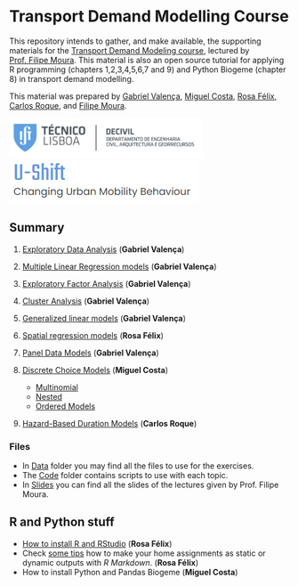 Transport Demand Modelling Course
================

This repository intends to gather, and make available, the supporting
materials for the [Transport Demand Modeling
course](https://fenix.tecnico.ulisboa.pt/disciplinas/MPTra/2020-2021/1-semestre/materiais-de-apoio),
lectured by [Prof. Filipe
Moura](https://ushift.tecnico.ulisboa.pt/team-filipe-moura/). This
material is also an open source tutorial for applying R programming
(chapters 1,2,3,4,5,6,7 and 9) and Python Biogeme (chapter 8) in
transport demand modelling.

This material was prepared by [Gabriel
Valença](https://ushift.tecnico.ulisboa.pt/team-gabriel-valenca/),
[Miguel Costa](https://ushift.tecnico.ulisboa.pt/team-miguel-costa/),
[Rosa Félix](https://ushift.tecnico.ulisboa.pt/team-rosa-felix/),
[Carlos Roque](https://ushift.tecnico.ulisboa.pt/team-carlos-roque/),
and [Filipe
Moura](https://ushift.tecnico.ulisboa.pt/team-filipe-moura/).

![](README_files/ist.PNG) ![](README_files/ushift.PNG)

## Summary

1.  [Exploratory Data Analysis](1-ExploratoryDataAnalysis.md) (**Gabriel
    Valença**)

2.  [Multiple Linear Regression models](2-MultipleLinearRegression.md)
    (**Gabriel Valença**)

3.  [Exploratory Factor Analysis](3-FactorAnalysis.md) (**Gabriel
    Valença**)

4.  [Cluster Analysis](4-ClusterAnalysis.md) (**Gabriel Valença**)

5.  [Generalized linear models](5-GeneralizedLinearModels.md) (**Gabriel
    Valença**)

6.  [Spatial regression models](6-SpatialModels.md) (**Rosa Félix**)

7.  [Panel Data Models](7-PanelModels.md) (**Gabriel Valença**)

8.  [Discrete Choice Models](8-DiscreteChoiceModels/) (**Miguel Costa**)

    -   [Multinomial](8-DiscreteChoiceModels/8.1-MultinomialLogitAndProbitModels/)
    -   [Nested](8-DiscreteChoiceModels/8.2-NestedLogitModels/)
    -   [Ordered Models](8-DiscreteChoiceModels/8.3-OrderedLogitModels/)

9.  [Hazard-Based Duration Models](9-HazardBasedModels.md) (**Carlos
    Roque**)

### Files

-   In [Data](Data/) folder you may find all the files to use for the
    exercises.  
-   The [Code](Code/) folder contains scripts to use with each topic.
-   In [Slides](Slides/Slides.md) you can find all the slides of the
    lectures given by Prof. Filipe Moura.

## R and Python stuff

-   [How to install R and RStudio](0-InstallR.md) (**Rosa Félix**)
-   Check [some tips](RMarkdownReports.md) how to make your home
    assignments as static or dynamic outputs with *R Markdown*. (**Rosa
    Félix**)
-   How to install Python and Pandas Biogeme (**Miguel Costa**)
